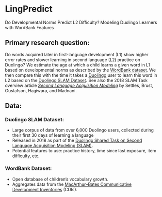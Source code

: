 # LingPredict
Do Developmental Norms Predict L2 Difficulty? Modeling Duolingo Learners with WordBank Features

## Primary research question:
Do words acquired later in first-language development (L1) show higher error rates and slower learning in second language (L2) practice on Duolingo? We estimate the age at which a child learns a given word in L1 based on developmental norms as described by the [WordBank dataset](https://wordbank.stanford.edu/). We then compare this with the time it takes a [Duolingo](https://www.duolingo.com/) user to learn this word in L2 based on the [Duolingo SLAM Dataset](https://doi.org/10.7910/DVN/8SWHNO). See also the 2018 SLAM Task overview article [*Second Language Acquisition Modeling*](https://doi.org/10.18653/v1/W18-0506) by Settles, Brust, Gustafson, Hagiwara, and Madnani.

## Data:

### Duolingo SLAM Dataset:
-	Large corpus of data from over 6,000 Duolingo users, collected during their first 30 days of learning a language
-	Released in 2018 as part of the [Duolingo Shared Task on Second Language Acquisition Modeling (SLAM)](https://sharedtask.duolingo.com/2018.html).
-	Potential features to use: practice history, time since last exposure, item difficulty, etc.
### WordBank Dataset:
-	Open database of children’s vocabulary growth.
-	Aggregates data from the [MacArthur–Bates Communicative Development Inventories](https://mb-cdi.stanford.edu/) (CDIs).
